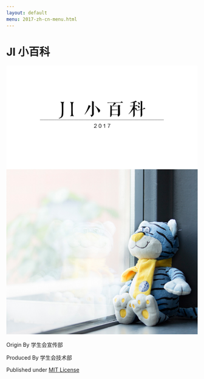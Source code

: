 ```yaml
---
layout: default
menu: 2017-zh-cn-menu.html
---
```


# JI 小百科

![](../imgs/cover-zh-cn.jpg)

Origin By 学生会宣传部

Produced By 学生会技术部

Published under [MIT License](https://raw.githubusercontent.com/SJTU-UMJI-Tech/JI-Ebook-LifeInJI/master/LICENSE)

